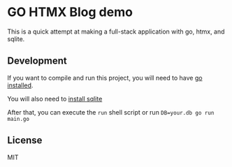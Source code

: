# GO HTMX Blog demo

This is a quick attempt at making a full-stack application with go, htmx, and sqlite.

## Development

If you want to compile and run this project, you will need to have [go installed](https://go.dev/doc/install).

You will also need to [install sqlite](https://www.sqlite.org/download.html)

After that, you can execute the `run` shell script or run `DB=your.db go run main.go`

## License

MIT
